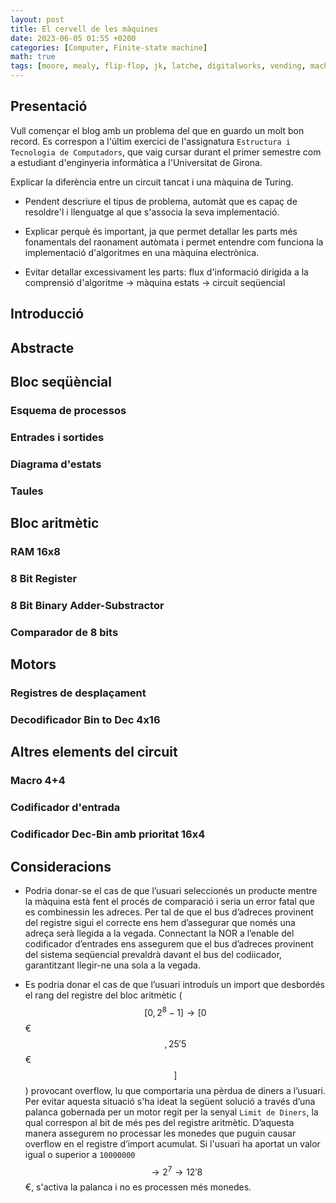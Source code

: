 ```yaml
---
layout: post
title: El cervell de les màquines
date: 2023-06-05 01:55 +0200
categories: [Computer, Finite-state machine]
math: true
tags: [moore, mealy, flip-flop, jk, latche, digitalworks, vending, machine] 
---
```


## Presentació

Vull començar el blog amb un problema del que en guardo un molt bon record. Es correspon a l'últim exercici de l'assignatura `Estructura i Tecnologia de Computadors`, que vaig cursar durant el primer semestre com a estudiant d'enginyeria informàtica a l'Universitat de Girona.

Explicar la diferència entre un circuit tancat i una màquina de Turing.

- Pendent descriure el tipus de problema, automàt que es capaç de resoldre'l i llenguatge al que s'associa la seva implementació.

- Explicar perquè és important, ja que permet detallar les parts més fonamentals del raonament autòmata i permet entendre com funciona la implementació d'algoritmes en una màquina electrònica.

- Evitar detallar excessivament les parts: flux d'informació dirigida a la comprensió d'algoritme -> màquina estats -> circuit seqüencial

## Introducció

## Abstracte

## Bloc seqüèncial

### Esquema de processos

### Entrades i sortides

### Diagrama d'estats

### Taules

## Bloc aritmètic

### RAM 16x8

### 8 Bit Register

### 8 Bit Binary Adder-Substractor

### Comparador de 8 bits

## Motors

### Registres de desplaçament

### Decodificador Bin to Dec 4x16

## Altres elements del circuit

### Macro 4+4

### Codificador d'entrada

### Codificador Dec-Bin amb prioritat 16x4

## Consideracions

- Podria donar-se el cas de que l’usuari seleccionés un producte mentre la màquina està fent el procés de comparació i seria un error fatal que es combinessin les adreces. Per tal de que el bus d’adreces provinent del registre sigui el correcte ens hem d’assegurar que només una adreça serà llegida a la vegada. Connectant la NOR a l’enable del codificador d’entrades ens assegurem que el bus d’adreces provinent del sistema seqüencial prevaldrà davant el bus del codiicador, garantitzant llegir-ne una sola a la vegada.

- Es podria donar el cas de que l’usuari introduís un import que desbordés el rang del registre del bloc aritmètic ($$ [ 0, 2^8-1] \to [ 0$$ €$$, 25'5$$ €$$] $$) provocant overflow, lu que comportaria una pèrdua de diners a l’usuari. Per evitar aquesta situació s'ha ideat la següent solució a través d’una palanca gobernada per un motor regit per la senyal `Limit de Diners`, la qual correspon al bit de més pes del registre aritmètic. D’aquesta manera assegurem no processar les monedes que puguin causar overflow en el registre d’import acumulat. Si l'usuari ha aportat un valor igual o superior a `10000000` $$ \to 2^7 \to 12'8 $$ €, s'activa la palanca i no es processen més monedes.
